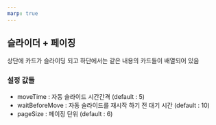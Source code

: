 ```yaml
---
marp: true
---
```


## 슬라이더 + 페이징 

상단에 카드가 슬라이딩 되고 
하단에서는 같은 내용의 카드들이 배열되어 있음 

### 설정 값들 
  - moveTime : 자동 슬라이드 시간간격 (default : 5)  
  - waitBeforeMove : 자동 슬라이드를 재시작 하기 전 대기 시간 (default : 10)
  - pageSize : 페이징 단위 (default : 6)